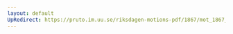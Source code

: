 ```yaml
---
layout: default
UpRedirect: https://pruto.im.uu.se/riksdagen-motions-pdf/1867/mot_1867__ak__207/mot_1867__ak__207-002.pdf
---
```

